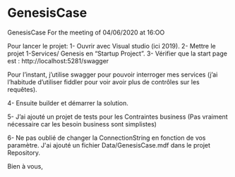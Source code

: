 # GenesisCase
GenesisCase
For the meeting of 04/06/2020 at 16:OO

Pour lancer le projet:
1-	Ouvrir avec Visual studio (ici 2019).
2-	Mettre le projet 1-Services/ Genesis en “Startup Project”.
3-	Vérifier que la start page est : http://localhost:5281/swagger

Pour l’instant, j’utilise swagger pour pouvoir interroger mes services (j’ai l’habitude d’utiliser fiddler pour voir avoir plus de contrôles sur les requêtes).

4-	Ensuite builder et démarrer la solution.

5-	J’ai ajouté un projet de tests pour les Contraintes business (Pas vraiment nécessaire car les besoin business sont simplistes)

6- Ne pas oublié de changer la ConnectionString en fonction de vos paramètre.
J'ai ajouté un fichier Data/GenesisCase.mdf dans le projet Repository.

Bien à vous,

